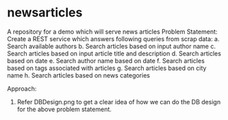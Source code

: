 # newsarticles
A repository for a demo which will serve news articles
Problem Statement:
Create a REST service which answers following queries from scrap data:
a. Search available authors
b. Search articles based on input author name
c. Search articles based on input article title and description
d. Search articles based on date
e. Search author name based on date
f. Search articles based on tags associated with articles
g. Search articles based on city name
h. Search articles based on news categories

Approach:
1. Refer DBDesign.png to get a clear idea of how we can do the DB design for the above problem statement.

